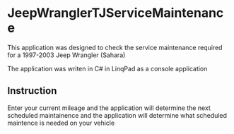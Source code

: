 # JeepWranglerTJServiceMaintenance
This application was designed to check the service maintenance required for a 1997-2003 Jeep Wrangler (Sahara) 

The application was writen in C# in LinqPad as a console application

## Instruction
Enter your current mileage and the application will determine the next scheduled maintainence and the application
will determine what scheduled maintence is needed on your vehicle

